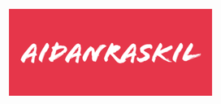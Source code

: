 <p align="center"><a href="https://aidanraskil.my" target="_blank"><img src="https://github.com/aidanraskil/.github/blob/main/docs/images/aidanraskil_500.png?raw=true" width="400"></a></p>

<!--

**Here are some ideas to get you started:**

🙋‍♀️ A short introduction - what is your organization all about?
🌈 Contribution guidelines - how can the community get involved?
👩‍💻 Useful resources - where can the community find your docs? Is there anything else the community should know?
🍿 Fun facts - what does your team eat for breakfast?
🧙 Remember, you can do mighty things with the power of [Markdown](https://docs.github.com/github/writing-on-github/getting-started-with-writing-and-formatting-on-github/basic-writing-and-formatting-syntax)

-->

